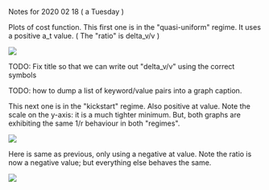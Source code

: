 Notes for 2020 02 18 ( a Tuesday )

Plots of cost function. This first one is in the "quasi-uniform" regime. It uses a positive a_t value. ( The "ratio" is delta_v/v  )

![](https://i.imgur.com/Z8aEObj.png)

TODO: Fix title so that we can write out "delta_v/v" using the correct symbols

TODO: how to dump a list of keyword/value pairs into a graph caption.

This next one is in the "kickstart" regime. Also positive at value. Note the scale on the y-axis: it is a much tighter minimum. But, both graphs are exhibiting the same 1/r behaviour in both "regimes".

![](https://i.imgur.com/Yfa2XyX.png)

Here is same as previous, only using a negative at value. Note the ratio is now a negative value; but everything else behaves the same.

![](https://i.imgur.com/CxfKlTp.png)

